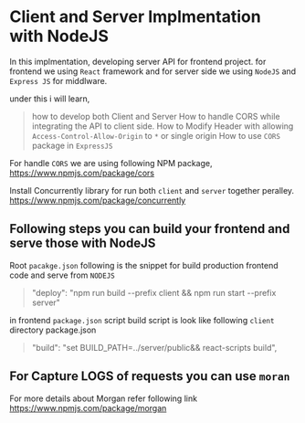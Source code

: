 # Client and Server Implmentation with NodeJS

In this implmentation, developing server API for frontend project. for frontend we using `React` framework and for server side we using `NodeJS` and `Express JS` for middlware.

under this i will learn,

> how to develop both Client and Server
> How to handle CORS while integrating the API to client side.
> How to Modify Header with allowing `Access-Control-Allow-Origin` to `*` or single origin
> How to use `CORS` package in `ExpressJS`

For handle `CORS` we are using following NPM package, https://www.npmjs.com/package/cors

Install Concurrently library for run both `client` and `server` together peralley. https://www.npmjs.com/package/concurrently

## Following steps you can build your frontend and serve those with NodeJS

Root `pacakge.json` following is the snippet for build production frontend code and serve from `NODEJS`

> "deploy": "npm run build --prefix client && npm run start --prefix server"

in frontend `package.json` script build script is look like following `client` directory package.json

> "build": "set BUILD_PATH=../server/public&& react-scripts build",

## For Capture LOGS of requests you can use `moran`

For more details about Morgan refer following link https://www.npmjs.com/package/morgan

